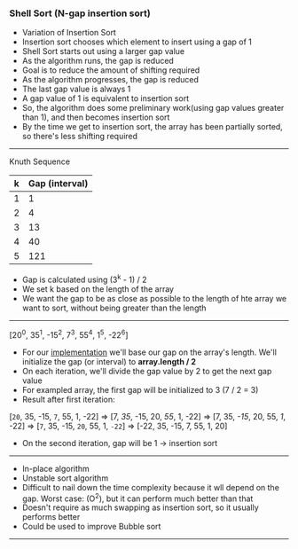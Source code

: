 ### Shell Sort (N-gap insertion sort)

- Variation of Insertion Sort
- Insertion sort chooses which element to insert using a gap of 1
- Shell Sort starts out using a larger gap value
- As the algorithm runs, the gap is reduced
- Goal is to reduce the amount of shifting required
- As the algorithm progresses, the gap is reduced
- The last gap value is always 1
- A gap value of 1 is equivalent to insertion sort
- So, the algorithm does some preliminary work(using gap values
  greater than 1), and then becomes insertion sort
- By the time we get to insertion sort, the array has been
  partially sorted, so there's less shifting required

***
Knuth Sequence

| **k** | **Gap (interval)** |
|-------|--------------------|
| 1     | 1                  |
| 2     | 4                  |
| 3     | 13                 |
| 4     | 40                 |
| 5     | 121                |

- Gap is calculated using (3<sup>k</sup> - 1) / 2
- We set k based on the length of the array
- We want the gap to be as close as possible to the length of hte array
  we want to sort, without being greater than the length
***
[20<sup>0</sup>, 35<sup>1</sup>, -15<sup>2</sup>, 7<sup>3</sup>, 55<sup>4</sup>, 1<sup>5</sup>, -22<sup>6</sup>]

- For our [implementation](ShellSort.java) we'll base our gap on the array's length. We'll initialize the gap (or interval) to **array.length / 2**
- On each iteration, we'll divide the gap value by 2 to get the next gap value
- For exampled array, the first gap will be initialized to 3 (7 / 2 = 3)
- Result after first iteration:

[`20`, 35, -15, `7`, 55, 1, -22]
=>
[7, _35_, -15, 20, _55_, 1, -22]
=>
[7, 35, _-15_, 20, 55, _1_, -22]
=>
[`7`, 35, -15, `20`, 55, 1, `-22`]
=> 
[-22, 35, -15, 7, 55, 1, 20]

- On the second iteration, gap will be 1 -> insertion sort
***

- In-place algorithm
- Unstable sort algorithm
- Difficult to nail down the time complexity because it wll depend on the gap. Worst case: (O<sup>2</sup>), but it can perform much better than that
- Doesn't require as much swapping as insertion sort, so it usually performs better
- Could be used to improve Bubble sort
***
